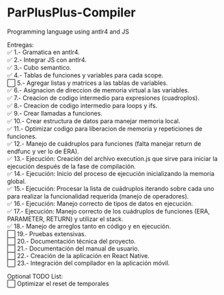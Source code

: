 # ParPlusPlus-Compiler
Programming language using antlr4 and JS

Entregas: <br />
:white_check_mark: 1.- Gramatica en antlr4. <br />
:white_check_mark: 2.- Integrar JS con antlr4. <br />
:white_check_mark: 3.- Cubo semantico. <br />
:white_check_mark: 4.- Tablas de funciones y variables para cada scope. <br />
:white_large_square: 5.- Agregar listas y matrices a las tablas de variables. <br />
:white_check_mark: 6.- Asignacion de direccion de memoria virtual a las variables. <br />
:white_check_mark: 7.- Creacion de codigo intermedio para expresiones (cuadroplos). <br />
:white_check_mark: 8.- Creacion de codigo intermedio para loops y ifs. <br />
:white_check_mark: 9.- Crear llamadas a funciones. <br />
:white_check_mark: 10.- Crear estructura de datos para manejar memoria local. <br />
:white_check_mark: 11.- Optimizar codigo para liberacion de memoria y repeticiones de funciones. <br />
:white_check_mark: 12.- Manejo de cuádruplos para funciones (falta manejar return de endfunc y ver lo de ERA). <br />
:white_check_mark: 13.- Ejecución: Creación del archivo execution.js que sirve para iniciar la ejecución después de la fase de compilación. <br />
:white_check_mark: 14.- Ejecución: Inicio del proceso de ejecución inicializando la memoria global.  <br />
:white_check_mark: 15.- Ejecución: Procesar la lista de cuádruplos iterando sobre cada uno para realizar la funcionalidad requerida (manejo de operadores). <br />
:white_check_mark: 16.- Ejecución: Manejo correcto de tipos de datos en ejecución. <br />
:white_check_mark: 17.- Ejecución: Manejo correcto de los cuádruplos de funciones (ERA, PARAMETER, RETURN) y utilizar el stack. <br />
:white_check_mark: 18.- Manejo de arreglos tanto en código y en ejecución. <br />
:white_large_square: 19.- Pruebas extensivas. <br />
:white_large_square: 20.- Documentación técnica del proyecto. <br />
:white_large_square: 21.- Documentación del manual de usuario. <br />
:white_large_square: 22.- Creación de la aplicación en React Native. <br />
:white_large_square: 23.- Integración del compilador en la aplicación móvil. <br />



Optional TODO List: <br />
:white_large_square: Optimizar el reset de temporales <br />
